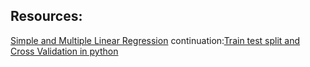 ## Resources:
[Simple and Multiple Linear Regression](https://towardsdatascience.com/simple-and-multiple-linear-regression-in-python-c928425168f9)
continuation:[Train test split and Cross Validation in python](https://towardsdatascience.com/train-test-split-and-cross-validation-in-python-80b61beca4b6)
	
